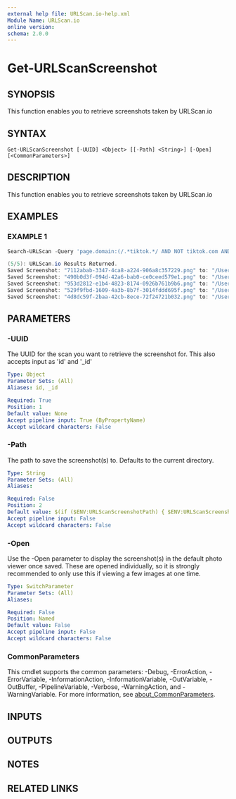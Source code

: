 ```yaml
---
external help file: URLScan.io-help.xml
Module Name: URLScan.io
online version:
schema: 2.0.0
---
```


# Get-URLScanScreenshot

## SYNOPSIS
This function enables you to retrieve screenshots taken by URLScan.io

## SYNTAX

```
Get-URLScanScreenshot [-UUID] <Object> [[-Path] <String>] [-Open] [<CommonParameters>]
```

## DESCRIPTION
This function enables you to retrieve screenshots taken by URLScan.io

## EXAMPLES

### EXAMPLE 1
```powershell
Search-URLScan -Query 'page.domain:(/.*tiktok.*/ AND NOT tiktok.com AND NOT www.tiktok.com AND NOT shop.tiktok.com)' -Limit 5 | Get-URLScanScreenshot -Path '/User/Me/URLScan.io Images'

(5/5): URLScan.io Results Returned.                                                                                     
Saved Screenshot: "7112abab-3347-4ca8-a224-906a8c357229.png" to: "/User/Me/URLScan.io Images"
Saved Screenshot: "490b0d3f-094d-42a6-bab0-ce0ceed579e1.png" to: "/User/Me/URLScan.io Images"
Saved Screenshot: "953d2812-e1b4-4823-8174-0926b761b9b6.png" to: "/User/Me/URLScan.io Images"
Saved Screenshot: "529f9fbd-1609-4a3b-8b7f-3014fddd695f.png" to: "/User/Me/URLScan.io Images"
Saved Screenshot: "4d8dc59f-2baa-42cb-8ece-72f24721b032.png" to: "/User/Me/URLScan.io Images"
```

## PARAMETERS

### -UUID
The UUID for the scan you want to retrieve the screenshot for.
This also accepts input as 'id' and '_id'

```yaml
Type: Object
Parameter Sets: (All)
Aliases: id, _id

Required: True
Position: 1
Default value: None
Accept pipeline input: True (ByPropertyName)
Accept wildcard characters: False
```

### -Path
The path to save the screenshot(s) to.
Defaults to the current directory.

```yaml
Type: String
Parameter Sets: (All)
Aliases:

Required: False
Position: 2
Default value: $(if ($ENV:URLScanScreenshotPath) { $ENV:URLScanScreenshotPath } else { "$((Get-Location).path)" })
Accept pipeline input: False
Accept wildcard characters: False
```

### -Open
Use the -Open parameter to display the screenshot(s) in the default photo viewer once saved.
These are opened individually, so it is strongly recommended to only use this if viewing a few images at one time.

```yaml
Type: SwitchParameter
Parameter Sets: (All)
Aliases:

Required: False
Position: Named
Default value: False
Accept pipeline input: False
Accept wildcard characters: False
```

### CommonParameters
This cmdlet supports the common parameters: -Debug, -ErrorAction, -ErrorVariable, -InformationAction, -InformationVariable, -OutVariable, -OutBuffer, -PipelineVariable, -Verbose, -WarningAction, and -WarningVariable. For more information, see [about_CommonParameters](http://go.microsoft.com/fwlink/?LinkID=113216).

## INPUTS

## OUTPUTS

## NOTES

## RELATED LINKS
